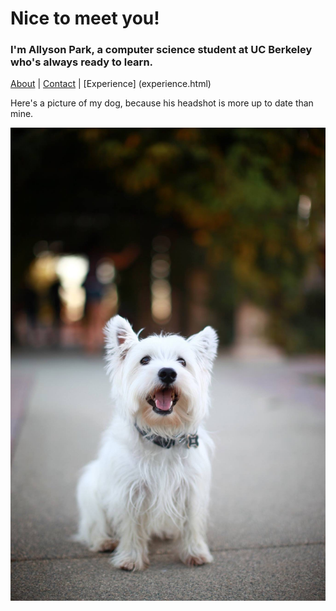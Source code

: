 # Nice to meet you!
### I'm Allyson Park, a computer science student at UC Berkeley who's always ready to learn.

[About](about.html) | [Contact](contact.html) | [Experience] (experience.html)

Here's a picture of my dog, because his headshot is more up to date than mine.

![My handsome dog, Sox](images/sox.JPG)
